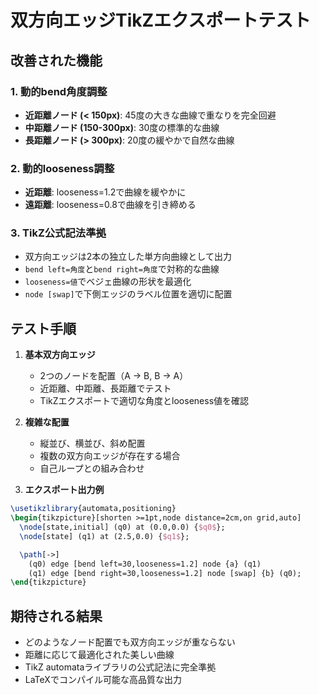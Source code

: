 # 双方向エッジTikZエクスポートテスト

## 改善された機能

### 1. 動的bend角度調整
- **近距離ノード (< 150px)**: 45度の大きな曲線で重なりを完全回避
- **中距離ノード (150-300px)**: 30度の標準的な曲線
- **長距離ノード (> 300px)**: 20度の緩やかで自然な曲線

### 2. 動的looseness調整
- **近距離**: looseness=1.2で曲線を緩やかに
- **遠距離**: looseness=0.8で曲線を引き締める

### 3. TikZ公式記法準拠
- 双方向エッジは2本の独立した単方向曲線として出力
- `bend left=角度`と`bend right=角度`で対称的な曲線
- `looseness=値`でベジェ曲線の形状を最適化
- `node [swap]`で下側エッジのラベル位置を適切に配置

## テスト手順

1. **基本双方向エッジ**
   - 2つのノードを配置（A → B, B → A）
   - 近距離、中距離、長距離でテスト
   - TikZエクスポートで適切な角度とlooseness値を確認

2. **複雑な配置**
   - 縦並び、横並び、斜め配置
   - 複数の双方向エッジが存在する場合
   - 自己ループとの組み合わせ

3. **エクスポート出力例**
```tikz
\usetikzlibrary{automata,positioning}
\begin{tikzpicture}[shorten >=1pt,node distance=2cm,on grid,auto]
  \node[state,initial] (q0) at (0.0,0.0) {$q0$};
  \node[state] (q1) at (2.5,0.0) {$q1$};

  \path[->]
    (q0) edge [bend left=30,looseness=1.2] node {a} (q1)
    (q1) edge [bend right=30,looseness=1.2] node [swap] {b} (q0);
\end{tikzpicture}
```

## 期待される結果

- どのようなノード配置でも双方向エッジが重ならない
- 距離に応じて最適化された美しい曲線
- TikZ automataライブラリの公式記法に完全準拠
- LaTeXでコンパイル可能な高品質な出力
